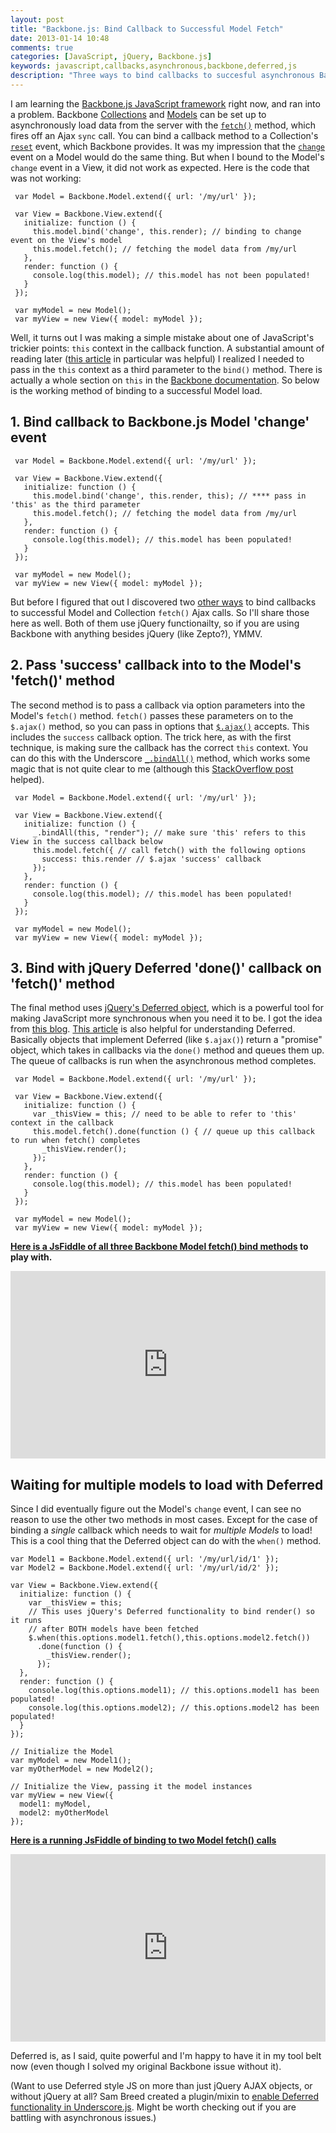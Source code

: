 ```yaml
---
layout: post
title: "Backbone.js: Bind Callback to Successful Model Fetch"
date: 2013-01-14 10:48
comments: true
categories: [JavaScript, jQuery, Backbone.js]
keywords: javascript,callbacks,asynchronous,backbone,deferred,js
description: "Three ways to bind callbacks to succesful asynchronous Backbone.js Model fetches"
---
```


I am learning the [Backbone.js JavaScript framework](http://backbonejs.org/) right now, and ran into a problem. Backbone [Collections](http://backbonejs.org/#Collection) and [Models](http://backbonejs.org/#Model) can be set up to asynchronously load data from the server with the [`fetch()`](http://backbonejs.org/#Model-fetch) method, which fires off an Ajax `sync` call. You can bind a callback method to a Collection's [`reset`](http://backbonejs.org/#Collection-reset) event, which Backbone provides. It was my impression that the [`change`](http://backbonejs.org/#Model-change) event on a Model would do the same thing. But when I bound to the Model's `change` event in a View, it did not work as expected. Here is the code that was not working:

```
 var Model = Backbone.Model.extend({ url: '/my/url' });

 var View = Backbone.View.extend({
   initialize: function () {
     this.model.bind('change', this.render); // binding to change event on the View's model
     this.model.fetch(); // fetching the model data from /my/url
   },
   render: function () {
     console.log(this.model); // this.model has not been populated!
   }
 });

 var myModel = new Model();
 var myView = new View({ model: myModel });
```

Well, it turns out I was making a simple mistake about one of JavaScript's trickier points: `this` context in the callback function. A substantial amount of reading later ([this article](http://yehudakatz.com/2011/08/11/understanding-javascript-function-invocation-and-this/) in particular was helpful) I realized I needed to pass in the `this` context as a third parameter to the `bind()` method. There is actually a whole section on `this` in the [Backbone documentation](http://backbonejs.org/#FAQ-this). So below is the working method of binding to a successful Model load.

<!-- more -->

## 1. Bind callback to Backbone.js Model 'change' event

```
 var Model = Backbone.Model.extend({ url: '/my/url' });

 var View = Backbone.View.extend({
   initialize: function () {
     this.model.bind('change', this.render, this); // **** pass in 'this' as the third parameter
     this.model.fetch(); // fetching the model data from /my/url
   },
   render: function () {
     console.log(this.model); // this.model has been populated!
   }
 });

 var myModel = new Model();
 var myView = new View({ model: myModel });
```

But before I figured that out I discovered two [other ways](http://stackoverflow.com/questions/9250523/how-to-wait-to-render-view-in-backbone-js-until-fetch-is-complete) to bind callbacks to successful Model and Collection `fetch()` Ajax calls. So I'll share those here as well. Both of them use jQuery functionailty, so if you are using Backbone with anything besides jQuery (like Zepto?), YMMV.

## 2. Pass 'success' callback into to the Model's 'fetch()' method

The second method is to pass a callback via option parameters into the Model's `fetch()` method. `fetch()` passes these parameters on to the `$.ajax()` method, so you can pass in options that [`$.ajax()`](http://api.jquery.com/jQuery.ajax/) accepts. This includes the `success` callback option. The trick here, as with the first technique, is making sure the callback has the correct `this` context. You can do this with the Underscore [`_.bindAll()`](http://underscorejs.org/#bindAll) method, which works some magic that is not quite clear to me (although this [StackOverflow post](http://stackoverflow.com/a/6582122/164439) helped).

```
 var Model = Backbone.Model.extend({ url: '/my/url' });

 var View = Backbone.View.extend({
   initialize: function () {
     _.bindAll(this, "render"); // make sure 'this' refers to this View in the success callback below
     this.model.fetch({ // call fetch() with the following options
       success: this.render // $.ajax 'success' callback
     });
   },
   render: function () {
     console.log(this.model); // this.model has been populated!
   }
 });

 var myModel = new Model();
 var myView = new View({ model: myModel });
```

## 3. Bind with jQuery Deferred 'done()' callback on 'fetch()' method

The final method uses [jQuery's Deferred object](http://api.jquery.com/category/deferred-object/), which is a powerful tool for making JavaScript more synchronous when you need it to be. I got the idea from [this blog](http://api.jquery.com/category/deferred-object/). [This article](http://www.erichynds.com/jquery/using-deferreds-in-jquery/) is also helpful for understanding Deferred. Basically objects that implement Deferred (like `$.ajax()`) return a "promise" object, which takes in callbacks via the `done()` method and queues them up. The queue of callbacks is run when the asynchronous method completes.

```
 var Model = Backbone.Model.extend({ url: '/my/url' });

 var View = Backbone.View.extend({
   initialize: function () {
     var _thisView = this; // need to be able to refer to 'this' context in the callback
     this.model.fetch().done(function () { // queue up this callback to run when fetch() completes
       _thisView.render();
     });
   },
   render: function () {
     console.log(this.model); // this.model has been populated!
   }
 });

 var myModel = new Model();
 var myView = new View({ model: myModel });
```

**[Here is a JsFiddle of all three Backbone Model fetch() bind methods](http://jsfiddle.net/thaddeusmt/DWzBq/) to play with.**

<iframe style="width: 100%; height: 300px" src="http://jsfiddle.net/thaddeusmt/DWzBq/embedded/" allowfullscreen="allowfullscreen" frameborder="0"></iframe>

## Waiting for multiple models to load with Deferred

Since I did eventually figure out the Model's `change` event, I can see no reason to use the other two methods in most cases. Except for the case of binding a _single_ callback which needs to wait for _multiple Models_ to load! This is a cool thing that the Deferred object can do with the `when()` method.

```
var Model1 = Backbone.Model.extend({ url: '/my/url/id/1' });
var Model2 = Backbone.Model.extend({ url: '/my/url/id/2' });

var View = Backbone.View.extend({
  initialize: function () {
    var _thisView = this;
    // This uses jQuery's Deferred functionality to bind render() so it runs
    // after BOTH models have been fetched
    $.when(this.options.model1.fetch(),this.options.model2.fetch())
      .done(function () {
        _thisView.render();
      });
  },
  render: function () {
    console.log(this.options.model1); // this.options.model1 has been populated!
    console.log(this.options.model2); // this.options.model2 has been populated!
  }
});

// Initialize the Model
var myModel = new Model1();
var myOtherModel = new Model2();

// Initialize the View, passing it the model instances
var myView = new View({
  model1: myModel,
  model2: myOtherModel
});
```

**[Here is a running JsFiddle of binding to two Model fetch() calls](http://jsfiddle.net/thaddeusmt/WQ3uH/)**

<iframe style="width: 100%; height: 300px" src="http://jsfiddle.net/thaddeusmt/WQ3uH/embedded/" allowfullscreen="allowfullscreen" frameborder="0"></iframe>

Deferred is, as I said, quite powerful and I'm happy to have it in my tool belt now (even though I solved my original Backbone issue without it).

(Want to use Deferred style JS on more than just jQuery AJAX objects, or without jQuery at all? Sam Breed created a plugin/mixin to [enable Deferred functionality in Underscore.js](https://github.com/wookiehangover/underscore.Deferred). Might be worth checking out if you are battling with asynchronous issues.)

  
